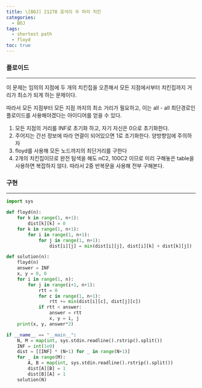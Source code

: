 ```yaml
---
title: \[BOJ] 21278 호석이 두 마리 치킨
categories: 
  - BOJ
tags: 
  - shortest path
  - floyd
toc: true
---
```


### 플로이드

---

이 문제는 임의의 지점에 두 개의 치킨집을 오픈해서 모든 지점에서부터 치킨집까지 거리가 최소가 되게 하는 문제이다.

따라서 모든 지점부터 모든 지점 까지의 최소 거리가 필요하고, 이는 all - all 최단경로인 플로이드를 사용해야겠다는 아이디어를 얻을 수 있다.

1. 모든 지점의 거리를 INF로 초기화 하고, 자기 자신은 0으로 초기화한다.
2. 주어지는 간선 정보에 따라 연결이 되어있으면 1로 초기화한다. 양방향임에 주의하자
3. floyd를 사용해 모든 노드까지의 최단거리를 구한다
4. 2개의 치킨집이므로 완전 탐색을 해도 nC2, 100C2 이므로 미리 구해놓은 table을 사용하면 복잡하지 않다. 따라서 2중 반복문을 사용해 전부 구해본다.

### 구현

---

```python
import sys

def floyd(n):
    for k in range(1, n+1):
        dist[k][k] = 0
    for k in range(1, n+1):
        for i in range(1, n+1):
            for j in range(1, n+1):
                dist[i][j] = min(dist[i][j], dist[i][k] + dist[k][j])

def solution(n):
    floyd(n)
    answer = INF
    x, y = 0, 0
    for i in range(1, n):
        for j in range(i+1, n+1):
            rtt = 0
            for c in range(1, n+1):
                rtt += min(dist[i][c], dist[j][c])
            if rtt < answer:
                answer = rtt
                x, y = i, j
    print(x, y, answer*2)

if __name__ == "__main__":
    N, M = map(int, sys.stdin.readline().rstrip().split())
    INF = int(1e9)
    dist = [[INF] * (N+1) for _ in range(N+1)]
    for _ in range(M):
        A, B = map(int, sys.stdin.readline().rstrip().split())
        dist[A][B] = 1
        dist[B][A] = 1
    solution(N)
```